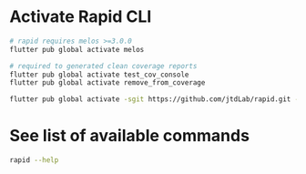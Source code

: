 # Activate Rapid CLI

```sh
# rapid requires melos >=3.0.0
flutter pub global activate melos
```

```sh
# required to generated clean coverage reports
flutter pub global activate test_cov_console
flutter pub global activate remove_from_coverage
```

```sh
flutter pub global activate -sgit https://github.com/jtdLab/rapid.git --git-path packages/rapid_cli/
```

# See list of available commands

```sh
rapid --help
```

